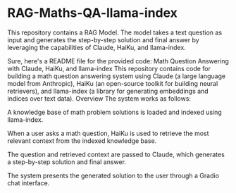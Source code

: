 # RAG-Maths-QA-llama-index
This repository contains a RAG Model. The model takes a text  question as input and generates the step-by-step solution and final answer by leveraging the capabilities of Claude, HaiKu, and llama-index.


Sure, here's a README file for the provided code:
Math Question Answering with Claude, HaiKu, and llama-index
This repository contains code for building a math question answering system using Claude (a large language model from Anthropic),
HaiKu (an open-source toolkit for building neural retrievers), and llama-index (a library for generating embeddings and indices over text data).
Overview
The system works as follows:

A knowledge base of math problem solutions is loaded and indexed using llama-index.

When a user asks a math question, HaiKu is used to retrieve the most relevant context from the indexed knowledge base.

The question and retrieved context are passed to Claude, which generates a step-by-step solution and final answer.

The system presents the generated solution to the user through a Gradio chat interface.

